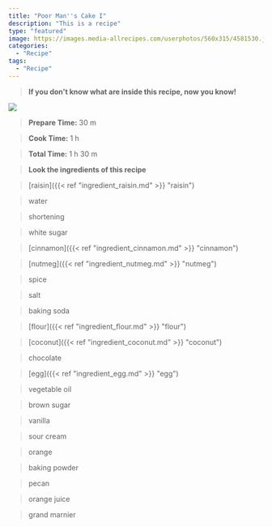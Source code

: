 ```yaml
---
title: "Poor Man''s Cake I"
description: "This is a recipe"
type: "featured"
image: https://images.media-allrecipes.com/userphotos/560x315/4581530.jpg
categories: 
  - "Recipe"
tags: 
  - "Recipe"
---
```



>**If you don't know what are inside this recipe, now you know!**

![](../images/Recipes-Banner.jpg)
> **Prepare Time:** 30 m


> **Cook Time:** 1 h


> **Total Time:** 1 h 30 m

> **Look the ingredients of this recipe**

> [raisin]({{< ref "ingredient_raisin.md" >}} "raisin")

> water

> shortening

> white sugar

> [cinnamon]({{< ref "ingredient_cinnamon.md" >}} "cinnamon")

> [nutmeg]({{< ref "ingredient_nutmeg.md" >}} "nutmeg")

> spice

> salt

> baking soda

> [flour]({{< ref "ingredient_flour.md" >}} "flour")

> [coconut]({{< ref "ingredient_coconut.md" >}} "coconut")

> chocolate

> [egg]({{< ref "ingredient_egg.md" >}} "egg")

> vegetable oil

> brown sugar

> vanilla

> sour cream

> orange

> baking powder

> pecan

> orange juice

> grand marnier


